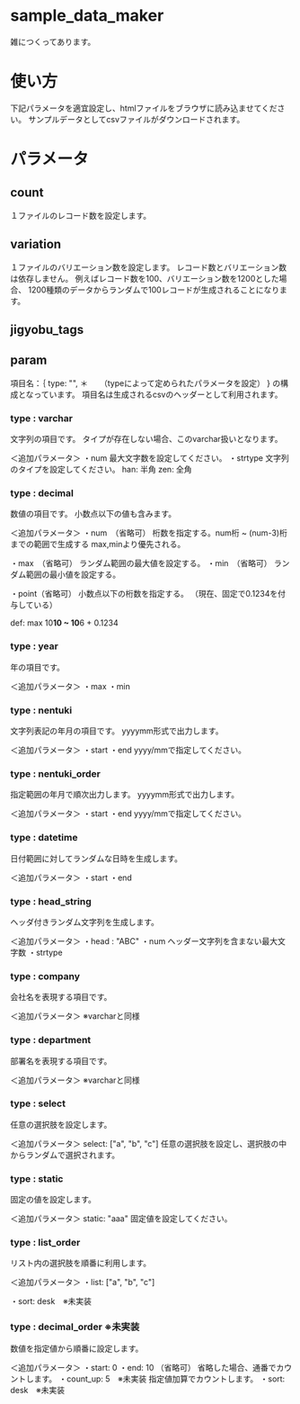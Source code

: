 # sample_data_maker

雑につくってあります。


# 使い方

下記パラメータを適宜設定し、htmlファイルをブラウザに読み込ませてください。
サンプルデータとしてcsvファイルがダウンロードされます。

# パラメータ

## count
１ファイルのレコード数を設定します。

## variation
１ファイルのバリエーション数を設定します。
レコード数とバリエーション数は依存しません。
例えばレコード数を100、バリエーション数を1200とした場合、
1200種類のデータからランダムで100レコードが生成されることになります。

## jigyobu_tags


## param
項目名：｛
    type: "",
    ＊　　（typeによって定められたパラメータを設定）
}
の構成となっています。
項目名は生成されるcsvのヘッダーとして利用されます。

### type : varchar
文字列の項目です。
タイプが存在しない場合、このvarchar扱いとなります。

＜追加パラメータ＞
・num
最大文字数を設定してください。
・strtype
文字列のタイプを設定してください。
han: 半角
zen: 全角


### type : decimal
数値の項目です。
小数点以下の値も含みます。

＜追加パラメータ＞
・num　（省略可）
桁数を指定する。num桁 ~ (num-3)桁までの範囲で生成する
max,minより優先される。

・max　（省略可）
ランダム範囲の最大値を設定する。
・min　（省略可）
ランダム範囲の最小値を設定する。

・point（省略可）
小数点以下の桁数を指定する。
（現在、固定で0.1234を付与している）

def: max 10**10 ~ 10**6 + 0.1234

### type : year
年の項目です。

＜追加パラメータ＞
・max
・min

### type : nentuki
文字列表記の年月の項目です。
yyyymm形式で出力します。

＜追加パラメータ＞
・start
・end
yyyy/mmで指定してください。

### type : nentuki_order
指定範囲の年月で順次出力します。
yyyymm形式で出力します。

＜追加パラメータ＞
・start
・end
yyyy/mmで指定してください。


### type : datetime
日付範囲に対してランダムな日時を生成します。

＜追加パラメータ＞
・start
・end

### type : head_string
ヘッダ付きランダム文字列を生成します。

＜追加パラメータ＞
・head : "ABC"
・num
ヘッダー文字列を含まない最大文字数
・strtype

### type : company
会社名を表現する項目です。

＜追加パラメータ＞
※varcharと同様

### type : department
部署名を表現する項目です。

＜追加パラメータ＞
※varcharと同様

### type : select
任意の選択肢を設定します。

＜追加パラメータ＞
select: ["a", "b", "c"]
任意の選択肢を設定し、選択肢の中からランダムで選択されます。

### type : static
固定の値を設定します。

＜追加パラメータ＞
static: "aaa"
固定値を設定してください。

### type : list_order
リスト内の選択肢を順番に利用します。

＜追加パラメータ＞
・list: ["a", "b", "c"]

・sort: desk　※未実装

### type : decimal_order ※未実装
数値を指定値から順番に設定します。

＜追加パラメータ＞
・start: 0
・end: 10 （省略可）
省略した場合、通番でカウントします。
・count_up: 5　※未実装
指定値加算でカウントします。
・sort: desk　※未実装

